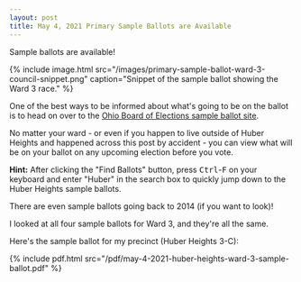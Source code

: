 ```yaml
---
layout: post
title: May 4, 2021 Primary Sample Ballots are Available
---
```


Sample ballots are available!

{% include image.html src="/images/primary-sample-ballot-ward-3-council-snippet.png" caption="Snippet of the sample ballot showing the Ward 3 race." %}

One of the best ways to be informed about what's going to be on the ballot is to head on over to the [Ohio Board of Elections sample ballot site](https://lookup.boe.ohio.gov/vtrapp/montgomery/ballotlist.aspx).

No matter your ward - or even if you happen to live outside of Huber Heights and happened across this post by accident - you can view what will be on your ballot on any upcoming election before you vote.

**Hint:** After clicking the "Find Ballots" button, press <kbd>Ctrl</kbd>-<kbd>F</kbd> on your keyboard and enter "Huber" in the search box to quickly jump down to the Huber Heights sample ballots.

There are even sample ballots going back to 2014 (if you want to look)!

I looked at all four sample ballots for Ward 3, and they're all the same.

Here's the sample ballot for my precinct (Huber Heights 3-C):

{% include pdf.html src="/pdf/may-4-2021-huber-heights-ward-3-sample-ballot.pdf" %}